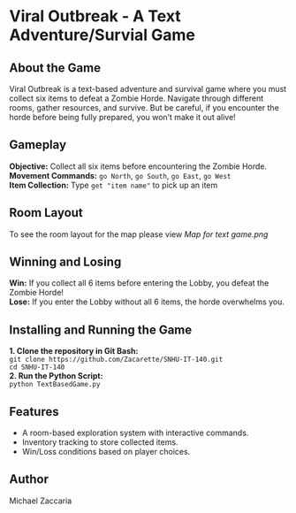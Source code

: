 # Viral Outbreak - A Text Adventure/Survial Game
## About the Game
Viral Outbreak is a text-based adventure and survival game where you must collect six items to defeat a Zombie Horde. Navigate through different rooms, gather resources, and survive.
But be careful, if you encounter the horde before being fully prepared, you won’t make it out alive!
## Gameplay
**Objective:** Collect all six items before encountering the Zombie Horde.  
**Movement Commands:** `go North`, `go South`, `go East`, `go West`  
**Item Collection:** Type `get "item name"` to pick up an item
## Room Layout
To see the room layout for the map please view *Map for text game.png*
## Winning and Losing
**Win:** If you collect all 6 items before entering the Lobby, you defeat the Zombie Horde!  
**Lose:** If you enter the Lobby without all 6 items, the horde overwhelms you.
## Installing and Running the Game
**1. Clone the repository in Git Bash:**  
`git clone https://github.com/Zacarette/SNHU-IT-140.git`  
`cd SNHU-IT-140`  
**2. Run the Python Script:**  
`python TextBasedGame.py`
## Features
- A room-based exploration system with interactive commands.
- Inventory tracking to store collected items.
- Win/Loss conditions based on player choices.
## Author
Michael Zaccaria
